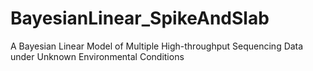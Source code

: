 # BayesianLinear_SpikeAndSlab
A Bayesian Linear Model of Multiple High-throughput Sequencing Data under Unknown Environmental Conditions
